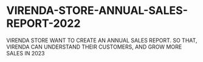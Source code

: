 # VIRENDA-STORE-ANNUAL-SALES-REPORT-2022
VIRENDA STORE WANT TO CREATE AN ANNUAL SALES REPORT. SO THAT, VIRENDA CAN UNDERSTAND THEIR CUSTOMERS, AND GROW MORE SALES IN 2023
